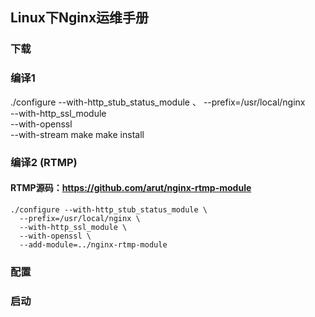 ## Linux下Nginx运维手册

### 下载


### 编译1
./configure --with-http_stub_status_module 、
--prefix=/usr/local/nginx \
--with-http_ssl_module \
--with-openssl \
--with-stream 
make
make install


### 编译2 (RTMP)

#### RTMP源码：https://github.com/arut/nginx-rtmp-module
```
./configure --with-http_stub_status_module \
  --prefix=/usr/local/nginx \
  --with-http_ssl_module \
  --with-openssl \
  --add-module=../nginx-rtmp-module

```

### 配置



### 启动
